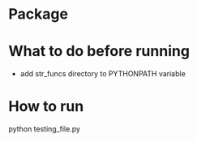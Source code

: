 # Package

# What to do before running
 - add str_funcs directory to PYTHONPATH variable

# How to run

python testing_file.py
